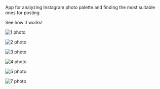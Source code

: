 App for analyzing Instagram photo palette and finding the most suitable ones for posting

See how it works!

![1 photo](https://sun9-47.userapi.com/5Mm7Rk1EaHlt7gicIst00g7KZ__hszjH9g4A0g/TDjXhc4dlQY.jpg)

![2 photo](https://web.telegram.org/979bf467-f0b2-46b3-94b1-161138de67f9)

![3 photo](https://web.telegram.org/eb9fb267-a835-44d6-a33f-bfa38ea66de3)

![4 photo](https://sun9-11.userapi.com/eGLGoD3WXC7ADBFzPQiCm-P-ZE8IKOjpPosNBg/Y333__NlsQ0.jpg)

![5 photo](https://sun9-62.userapi.com/HwNyPVpO_OAM3cGwAOOTyl9XojEEUEY63-axyg/a0DR7W-5PaY.jpg)

![7 photo](https://sun9-11.userapi.com/l6mOR7pC_DQ_bIBVct7IM-UdGGUh7owRRP25Ag/pCqRglCdUCI.jpg)
